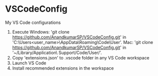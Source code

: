 # VSCodeConfig
My VS Code configurations

1. Execute 
       Windows: 'git clone https://github.com/AnandkumarSP/VSCodeConfig.git' in 'C:\Users\<user_name>\AppData\Roaming\Code\User'.
       Mac: 'git clone https://github.com/AnandkumarSP/VSCodeConfig.git' in '~/Library/Application\ Support/Code/User/'.
2. Copy 'extensions.json' to .vscode folder in any VS Code workspace
3. Launch VS Code
4. Install recommended extensions in the workspace
